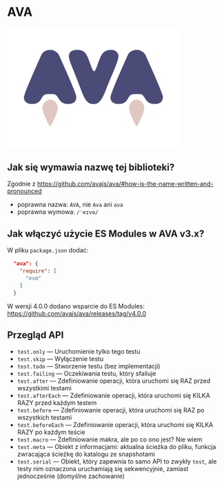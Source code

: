 # AVA

<img src="logo-ava.svg" style="width: 400px">

## Jak się wymawia nazwę tej biblioteki?

Zgodnie z https://github.com/avajs/ava/#how-is-the-name-written-and-pronounced

* poprawna nazwa: `AVA`, nie `Ava` ani `ava`
* poprawna wymowa: `/ˈeɪvə/`

## Jak włączyć użycie ES Modules w AVA v3.x?

W pliku `package.json` dodać:

```json
  "ava": {
    "require": [
      "esm"
    ]
  }
```

W wersji 4.0.0 dodano wsparcie do ES Modules:
https://github.com/avajs/ava/releases/tag/v4.0.0

## Przegląd API

* `test.only` — Uruchomienie tylko tego testu
* `test.skip` — Wyłączenie testu
* `test.todo` — Stworzenie testu (bez implementacji)
* `test.failing` — Oczekiwania testu, który sfailuje
* `test.after` — Zdefiniowanie operacji, która uruchomi się RAZ przed wszystkimi testami
* `test.afterEach` — Zdefiniowanie operacji, która uruchomi się KILKA RAZY przed każdym testem
* `test.before` — Zdefiniowanie operacji, która uruchomi się RAZ po wszystkich testami
* `test.beforeEach` — Zdefiniowanie operacji, która uruchomi się KILKA RAZY po każdym teście
* `test.macro` — Zdefiniowanie makra, ale po co ono jest? Nie wiem
* `test.meta` — Obiekt z informacjami: aktualna ścieżka do pliku, funkcja zwracająca ścieżkę do katalogu ze snapshotami
* `test.serial` — Obiekt, który zapewnia to samo API to zwykły `test`, ale testy nim oznaczona uruchamiają się sekwencyjnie, zamiast jednocześnie (domyślne zachowanie)
